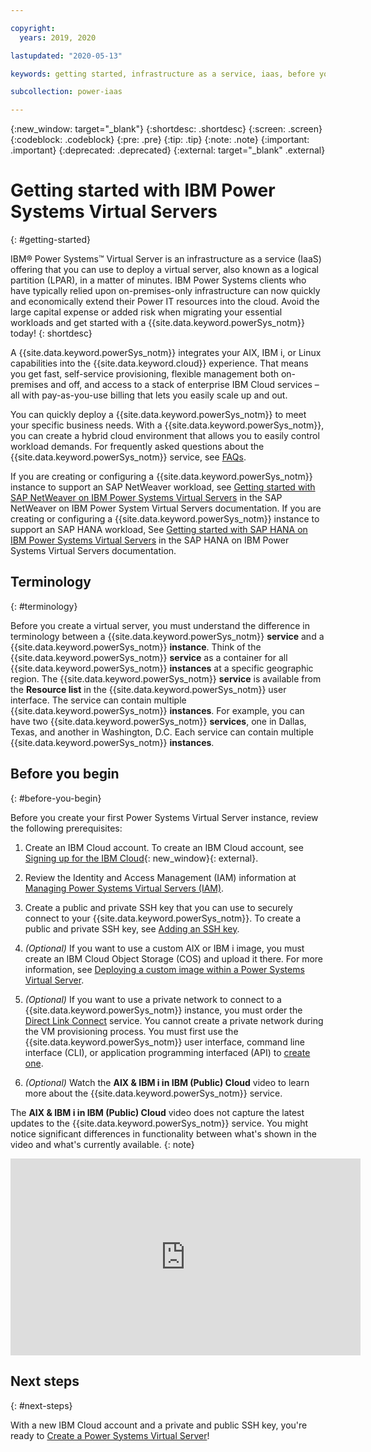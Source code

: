 ```yaml
---

copyright:
  years: 2019, 2020

lastupdated: "2020-05-13"

keywords: getting started, infrastructure as a service, iaas, before you begin, terminology, video, how-to

subcollection: power-iaas

---
```


{:new_window: target="_blank"}
{:shortdesc: .shortdesc}
{:screen: .screen}
{:codeblock: .codeblock}
{:pre: .pre}
{:tip: .tip}
{:note: .note}
{:important: .important}
{:deprecated: .deprecated}
{:external: target="_blank" .external}

# Getting started with IBM Power Systems Virtual Servers
{: #getting-started}

IBM&reg; Power Systems&trade; Virtual Server is an infrastructure as a service (IaaS) offering that you can use to deploy a virtual server, also known as a logical partition (LPAR), in a matter of minutes. IBM Power Systems clients who have typically relied upon on-premises-only infrastructure can now quickly and economically extend their Power IT resources into the cloud. Avoid the large capital expense or added risk when migrating your essential workloads and get started with a {{site.data.keyword.powerSys_notm}} today!
{: shortdesc}

A {{site.data.keyword.powerSys_notm}} integrates your AIX, IBM i, or Linux capabilities into the {{site.data.keyword.cloud}} experience. That means you get fast, self-service provisioning, flexible management both on-premises and off, and access to a stack of enterprise IBM Cloud services – all with pay-as-you-use billing that lets you easily scale up and out.

You can quickly deploy a {{site.data.keyword.powerSys_notm}} to meet your specific business needs. With a {{site.data.keyword.powerSys_notm}}, you can create a hybrid cloud environment that allows you to easily control workload demands. For frequently asked questions about the {{site.data.keyword.powerSys_notm}} service, see [FAQs](/docs/power-iaas?topic=power-iaas-power-iaas-faqs).

If you are creating or configuring a {{site.data.keyword.powerSys_notm}} instance to support an SAP NetWeaver workload, see [Getting started with SAP NetWeaver on IBM Power Systems Virtual Servers](/docs/sap-netweaver-power?topic=sap-netweaver-power-getting-started) in the SAP NetWeaver on IBM Power System Virtual Servers documentation. If you are creating or configuring a {{site.data.keyword.powerSys_notm}} instance to support an SAP HANA workload, See [Getting started with SAP HANA on IBM Power Systems Virtual Servers](/docs/sap-hana-power?topic=sap-hana-power-getting-started) in the SAP HANA on IBM Power Systems Virtual Servers documentation.

## Terminology
{: #terminology}

Before you create a virtual server, you must understand the difference in terminology between a {{site.data.keyword.powerSys_notm}} **service** and a {{site.data.keyword.powerSys_notm}} **instance**. Think of the {{site.data.keyword.powerSys_notm}} **service** as a container for all {{site.data.keyword.powerSys_notm}} **instances** at a specific geographic region. The {{site.data.keyword.powerSys_notm}} **service** is available from the **Resource list** in the {{site.data.keyword.powerSys_notm}} user interface. The service can contain multiple {{site.data.keyword.powerSys_notm}} **instances**. For example, you can have two {{site.data.keyword.powerSys_notm}} **services**, one in Dallas, Texas, and another in Washington, D.C. Each service can contain multiple {{site.data.keyword.powerSys_notm}} **instances**.

## Before you begin
{: #before-you-begin}

Before you create your first Power Systems Virtual Server instance, review the following prerequisites:

1. Create an IBM Cloud account. To create an IBM Cloud account, see [Signing up for the IBM Cloud](https://cloud.ibm.com/registration){: new_window}{: external}.

2. Review the Identity and Access Management (IAM) information at [Managing Power Systems Virtual Servers (IAM)](/docs/power-iaas?topic=power-iaas-managing-resources-and-users).

3. Create a public and private SSH key that you can use to securely connect to your {{site.data.keyword.powerSys_notm}}. To create a public and private SSH key, see [Adding an SSH key](/docs/ssh-keys?topic=ssh-keys-adding-an-ssh-key).

4. *(Optional)* If you want to use a custom AIX or IBM i image, you must create an IBM Cloud Object Storage (COS) and upload it there. For more information, see [Deploying a custom image within a Power Systems Virtual Server](/docs/power-iaas?topic=power-iaas-deploy-custom-image).

5. *(Optional)* If you want to use a private network to connect to a {{site.data.keyword.powerSys_notm}} instance, you must order the [Direct Link Connect](/docs/power-iaas?topic=power-iaas-ordering-direct-link-connect#steps-to-order-direct-link-connect) service. You cannot create a private network during the VM provisioning process. You must first use the {{site.data.keyword.powerSys_notm}} user interface, command line interface (CLI), or application programming interfaced (API) to [create one](/docs/power-iaas?topic=power-iaas-configuring-subnet).

6. *(Optional)* Watch the **AIX & IBM i in IBM (Public) Cloud** video to learn more about the {{site.data.keyword.powerSys_notm}} service.

The **AIX & IBM i in IBM (Public) Cloud** video does not capture the latest updates to the {{site.data.keyword.powerSys_notm}} service. You might notice significant differences in functionality between what's shown in the video and what's currently available.
{: note}

<iframe id= youtube-power-iaas title= "AIX & IBM i in the IBM (Public) Cloud" type="text/html" width="560" height="315" src="https://www.youtube.com/embed/y5QaNdGJ6R0" frameborder="0" allow="accelerometer; autoplay; encrypted-media; gyroscope; picture-in-picture" allowfullscreen></iframe>

## Next steps
{: #next-steps}

With a new IBM Cloud account and a private and public SSH key, you're ready to [Create a Power Systems Virtual Server](/docs/power-iaas?topic=power-iaas-creating-power-virtual-server#creating-power-virtual-server)!
